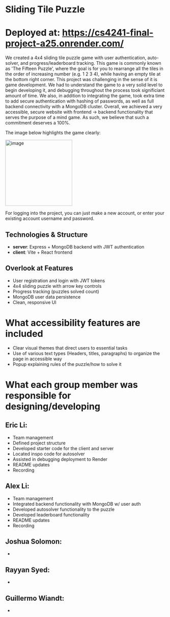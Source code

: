 # Sliding Tile Puzzle
# Deployed at: https://cs4241-final-project-a25.onrender.com/
We created a 4x4 sliding tile puzzle game with user authentication, auto-solver, and progress/leaderboard tracking. This game is commonly known as 'The Fifteen Puzzle', where the goal is for you to rearrange all the tiles in the order of increasing number (e.g. 1 2 3 4), while having an empty tile at the bottom right corner. This project was challenging in the sense of it is game development. We had to understand the game to a very solid level to begin developing it, and debugging throughout the process took significiant amount of time. We also, in addition to integrating the game, took extra time to add secure authentication with hashing of passwords, as well as full backend connectivity with a MongoDB cluster. Overall, we achieved a very accessible, secure website with frontend -> backend functionality that serves the purpose of a mind game. As such, we believe that such a commitment deserves a 100%. 

The image below highlights the game clearly: 

<img width="210" height="207" alt="image" src="https://github.com/user-attachments/assets/abdaaa47-e6d4-4009-b578-18abc755dfe6" />


For logging into the project, you can just make a new account, or enter your existing account username and password. 


## Technologies & Structure
- **server**: Express + MongoDB backend with JWT authentication
- **client**: Vite + React frontend

## Overlook at Features
- User registration and login with JWT tokens
- 4x4 sliding puzzle with arrow key controls  
- Progress tracking (puzzles solved count)
- MongoDB user data persistence
- Clean, responsive UI

# What accessibility features are included
- Clear visual themes that direct users to essential tasks
- Use of various text types (Headers, titles, paragraphs) to organize the page in accessible way
- Popup explaining rules of the puzzle/how to solve it

# What each group member was responsible for designing/developing
## Eric Li: 
- Team management
- Defined project structure
- Developed starter code for the client and server
- Located inspo code for autosolver
- Assisted in debugging deployment to Render
- README updates
- Recording
  
## Alex Li:
- Team management
- Integrated backend functionality with MongoDB w/ user auth
- Developed autosolver functionality to the puzzle
- Developed leaderboard functionality
- README updates
- Recording
  
## Joshua Solomon:
- 

## Rayyan Syed:
- 

## Guillermo Wiandt: 
-



